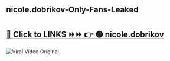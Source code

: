 
 ## nicole.dobrikov-Only-Fans-Leaked

# <h2><a href="https://clipsfans.com/nicole.dobrikov&ref=git">🔗 Click to LINKS ⏩⏩ 👉 🟢 nicole.dobrikov </a></h2>

<a href="https://clipsfans.com/nicole.dobrikov&ref=git" rel="nofollow" data-target="animated-image.originalLink"><img src="https://i.ibb.co.com/xMMVF88/686577567.gif" alt="Viral Video Original" style="max-width: 100%; display: inline-block;" data-target="animated-image.originalImage"></a>
